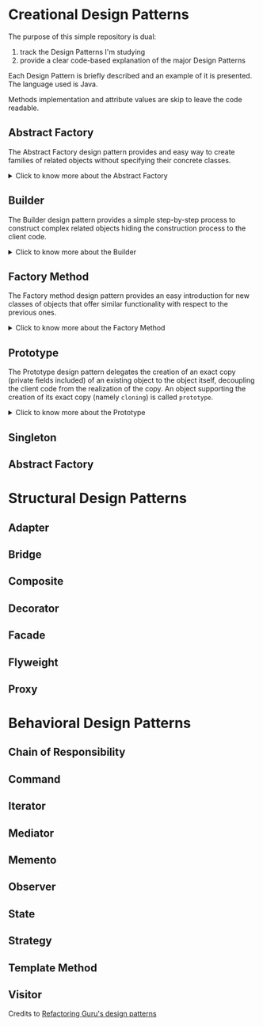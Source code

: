 # Creational Design Patterns
The purpose of this simple repository is dual:
1. track the Design Patterns I'm studying
2. provide a clear code-based explanation of the major Design Patterns

Each Design Pattern is briefly described and an example of it is presented. The language used is Java.

Methods implementation and attribute values are skip to leave the code readable.

## Abstract Factory
The Abstract Factory design pattern provides and easy way to create families of related objects without specifying their concrete classes.

<details>
  <summary>Click to know more about the Abstract Factory</summary>
  
  
Identify the first group of classes that behave in a similar way but differ for what they do represent:
```
class FirstClassFirstVersion{
    void doSomething(){}
}

class FirstClassSecondVersion{
    void doSomething(){}
}
```

Define then an interface with the common behaviours for the mentioned classes:
```
interface DoSomethingInterface{
    void doSomething();
}
```
and then let all the classes implement this interface:
```
class FirstClassFirstVersion implements DoSomethingInterface{
    @Override
    void doSomething(){
        System.out.println("New [First Version] doSomething method!");
    }
}

class FirstClassSecondVersion implements DoSomethingInterface{
    @Override
    void doSomething(){
        System.out.println("New [Second Version] doSomething method!");
    }
}
```

Identify the second group of classes that behave in a similar way but differ for what they do represent:
```
class SecondClassFirstVersion{
    void doSomethingElse(){}
}

class SecondClassSecondVersion{
    void doSomethingElse(){}
}
```

Define then an interface with the common behaviours for the mentioned classes:
```
interface DoSomethingElseInterface{
    void doSomethingElse();
}
```
and then let all the classes implement this interface:
```
class SecondClassFirstVersion implements DoSomethingElseInterface{
    @Override
    void doSomethingElse(){
        System.out.println("New [First Version] doSomethingElse method!");
    }
}

class SecondClassSecondVersion implements DoSomethingElseInterface{
    @Override
    void doSomethingElse(){
        System.out.println("New [Second Version] doSomethingElse method!");
    }
}
```

Now that all the classes that behave in the same way are grouped around common interfaces we can define a new interface for the coming factory classes.

Namely the `AbstractFactory`:
```
interface FactoryInterface{
    DoSomethingInterface createDoSomething();
    DoSomethingElseInterface createDoSomethingElse();
}
```

We can now create several `Factories` that will take care of creating objects implementing `DoSomethingInterface` or `DoSomethingElseInterface`:
```
class FirstVersionFactory{
    @Override
    public DoSomethingInterface createDoSomething() {
        return new FirstClassFirstVersion();
    }
    
    @Override
    public DoSomethingElseInterface createDoSomethingElse() {
        return new SecondClassFirstVersion();
    }
}

class SecondVersionFactory{
    @Override
    public DoSomethingInterface createDoSomething() {
        return new FirstClassSecondVersion();
    }
    
    @Override
    public DoSomethingElseInterface createDoSomethingElse() {
        return new SecondClassSecondVersion();
    }
}
```

Since the two factories `FirstVersionFactory` and `SecondVersionFactory` implement the same interaface, they provide an interchangeable and loose coupled way of creating objects implementing `DoSomethingInterface` or `DoSomethingElseInterface`.
</details>
    
## Builder
The Builder design pattern provides a simple step-by-step process to construct complex related objects hiding the construction process to the client code.

<details>
  <summary>Click to know more about the Builder</summary>

  
Identify the classes which requires numerous step-by-step initialization of fields and nested objects and the relative long constructor:

```
class FirstClass {
    private int firstField;
    private int secondField;
    private int thirdField;
    ...
}

class SecondClass {
    private int firstField;
    private int secondField;
    private int thirdField;
    ...
}
```

Create a new `Builder` interface that declares all the methods that all the single builder classes will need to provide their own implementation of:

```
interface Builder {
    void reset();
    void firstField(FirstField firstField);
    void secondField(SecondField secondField);
    void thirdField(ThirdField thirdField);
    ...
}
```

As you may notice the `Builder` interface provides methods useful during both construction of `FirstClass` and `SecondClass` objects.

Create the new builder classes that implement the building steps for the single chosen (product - `FirstClass` and `SecondClass`) class:

```
class FirstBuilder {
    private FirstClass firstClass;
    
    private FirstField firstField;
    private SecondField secondField;
    private ThirdField thirdField;
    ...
    
    @Override
    void reset() {
        this.firstField = null;
        this.secondField = null;
        this.thirdField = null;
    }
    
    @Override
    void firstField(FirstField firstField) {
        this.firstField = firstField;        
    }
    
    @Override
    void secondField(SecondField secondField) {
        this.secondField = secondField;
    }
    
    @Override
    void thirdField(ThirdField thirdField) {
        this.thirdField = thirdField;
    }
    
    ...
    
    FirstClass build() {
        return new FirstClass(firstField,secondField,thirdField,...);
    }
}

class SecondBuilder {
    private SecondClass secondClass;
    
    private FirstField firstField;
    private SecondField secondField;
    private ThirdField thirdField;
    ...
    
    @Override
    void reset() {
        this.firstField = null;
        this.secondField = null;
        this.thirdField = null;
    }
    
    @Override
    void firstField(FirstField firstField) {
        this.firstField = firstField;        
    }
    
    @Override
    void secondField(SecondField secondField) {
        this.secondField = secondField;
    }
    
    @Override
    void thirdField(ThirdField thirdField) {
        this.thirdField = thirdField;
    }
    
    ...
    
    SecondClass build() {
        return new SecondClass(firstField,secondField,thirdField,...);
    }
}
```

Create then a new `Director` class that, given a `Builder`-implementing class, delegates the construction according the chosen recipe:

```
class Director {    
    public void buildFirstRecipe(Builder builder) {
        builder.firstField(new FirstField());
        builder.secondField(new SecondField());
        builder.thirdField(new ThirdField());
    }
    
    
    public void buildSecondRecipe(Builder builder) {
        builder.secondField(new SecondField());
        builder.firstField(new FirstField());
        builder.thirdField(new ThirdField());
    }
}
```

Now we can finally decouple the client code from the recipe used to create an object of class `FirstClass` and `SecondClass`:

```
class Demo {
    public static void main(String[] args) {
        Director director = new Director();
        FirstBuilder firstBuilder = new FirstBuilder();
        director.buildFirstRecipe(firstBuilder);
        FirstClass firstClass = firstBuilder.build();
    }
}
```

If you want now to use another recipe you can just change one line of code of what you just read, completely decoupling the recipe needed to build something from the actual builder:

```
class Demo {
    public static void main(String[] args) {
        Director director = new Director();
        FirstBuilder firstBuilder = new FirstBuilder();
        director.buildSecondRecipe(firstBuilder);
        FirstClass firstClass = firstBuilder.build();
    }
}
```

If you want instead to build another type of object but maintaing the same `firstRecipe` you can change only the used builder:

```
class Demo {
    public static void main(String[] args) {
        Director director = new Director();
        SecondBuilder secondBuilder = new SecondBuilder();
        director.buildFirstRecipe(secondBuilder);
        SecondClass secondClass = secondBuilder.build();
    }
}
```

In this way the steps are completely decoupled from the managing of them during the construction phase, therefore a change in the steps' body or recipe's body is hidden with respect to the client code.

</details>

## Factory Method
The Factory method design pattern provides an easy introduction for new classes of objects that offer similar functionality with respect to the previous ones.

<details>
  <summary>Click to know more about the Factory Method</summary>

Imagine you use a specific class with specific methods all over your codebase:
```
class FirstProductClass {
    void doSomething(){};
}

class SecondProductClass {
    void doSomething(){};
}
```

Substitution of the `FirstProductClass` with the `SecondProductClass` could require extensive code refactor. 

To avoid this problem one could define a `Product` interface that classes like the latter have to implement:
```
interface Product 
    void doSomething();  
}

class FirstProductClass implements Product {
    @Override
    void doSomething() {
        System.out.println("New [First Product Class] doSomething method!");
    };
}
  
class SecondProductClass implements Product {
    @Override
    void doSomething() {
        System.out.println("New [Second Product Class] doSomething method!");
    };
}
```

Now create an abstract `Factory` class that will be extended by the specific `ConcreteFactory` required for each product:
  
```
abstract class Factory {
    void someOtherMethodWithCommonImplementation(){
        //do something
    }
    abstract Product createProduct();
}
```
  
Create then the concrete factories extending the `Factory` class. 
  
Because of the `abstract` method seen, the `ConcreteFactory` classes will need to specify their own implementation of the method `abstract Product createProduct();`:
  
```
class FirstConcreteFactory extends Factory {
    @Override
    Product createProduct() {
        return new FirstProductClass();
    }
}
  
class SecondConcreteFactory extends Factory {
    @Override
    Product createProduct() {
        return new SecondProductClass();
    }
}
```

Client code should then use only the interface `Product` to refer any of the products and the class `Factory` to refer to any factor.
  
In this way the change between factories and therefore products created is seamless and the codebase is always ready for the introduction of a new `Factory` or `Product`:

```
class Demo {
    private Factory factory;
    private Product product;
    public static void main(String[] args) {
        this.factory = new FirstConcreteFactory();
        this.product = this.factory.createProduct();
    }
}
```
  
If I want to use `SecondConcreteFactory` and therefore create a new object of class `SecondProductClass` I will need to change just one row of the latter code:

```
class Demo {
    private Factory factory;
    private Product product;
    public static void main(String[] args) {
        this.factory = new SecondConcreteFactory();
        this.product = this.factory.createProduct();
    }
}
```

</details>

## Prototype

The Prototype design pattern delegates the creation of an exact copy (private fields included) of an existing object to the object itself, decoupling the client code from the realization of the copy. An object supporting the creation of its exact copy (namely `cloning`) is called `prototype`.

<details>
  <summary>Click to know more about the Prototype</summary>



</details>

## Singleton
## Abstract Factory

# Structural Design Patterns

## Adapter
## Bridge
## Composite
## Decorator
## Facade
## Flyweight
## Proxy

# Behavioral Design Patterns

## Chain of Responsibility
## Command
## Iterator
## Mediator
## Memento
## Observer
## State
## Strategy
## Template Method
## Visitor

Credits to [Refactoring Guru's design patterns](https://refactoring.guru/design-patterns)

